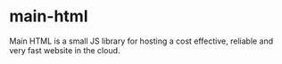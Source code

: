 # main-html
Main HTML is a small JS library for hosting a cost effective, reliable and very fast website in the cloud.
